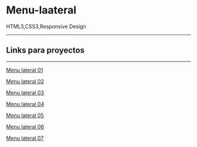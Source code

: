 # Menu-laateral
HTML5,CSS3,Responsive Design


-----------
 ## Links para proyectos                                          
 -----------
 
 <a href="https://xbernardoalvez66.github.io/Menu-lateral/Menu-lateral/Menu-lateral-01/index.html"> Menu lateral 01 </a> 
 
 <a href="https://xbernardoalvez66.github.io/Menu-lateral/Menu-lateral/Menu-lateral-02/index.html">Menu lateral  02 </a>
 
  <a href="https://xbernardoalvez66.github.io/Menu-lateral/Menu-lateral/Menu-lateral-03/index.html"> Menu lateral 03  </a>
  
  
 
 <a href="https://xbernardoalvez66.github.io/Menu-lateral/Menu-lateral/Menu-lateral-04/index.html">Menu lateral  04 </a>
 
 <a href="https://xbernardoalvez66.github.io/Menu-lateral/Menu-lateral/Menu-lateral-05/index.html"> Menu lateral 05 </a>
 
 
  <a href="https://xbernardoalvez66.github.io/Menu-lateral/Menu-lateral/Menu-lateral-06/index.html"> Menu lateral 06 </a>
  
   <a href="https://xbernardoalvez66.github.io/Menu-lateral/Menu-lateral/Menu-lateral-07/index.html"> Menu lateral 07 </a>
   
  
